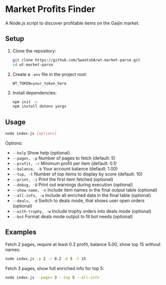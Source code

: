 # Market Profits Finder

A Node.js script to discover profitable items on the Gaijin market.

## Setup

1. Clone the repository:

   ```bash
   git clone https://github.com/SwootsUA/wt-market-parse.git
   cd wt-market-parse
   ```
2. Create a `.env` file in the project root:

    ```dotenv
    WT_TOKEN=your_token_here
    ```

3. Install dependencies:

    ```bash
    npm init -y
    npm install dotenv yargs
    ```

## Usage

```bash
node index.js [options]
```

Options:
-   `--help` Show help (optional)
-   `--pages, -p` Number of pages to fetch (default: 5)
-   `--profit, -r` Minimum profit per item (default: 0.1)
-   `--balance, -b` Your account balance (default: 1.00)
-   `--top, -t` Number of top items to display by score (default: 10)
-   `--print, -i` Print the first item fetched (optional)
-   `--debug, -D` Print out warnings during execution (optional)
-   `--show-name, -n` Include item names in the final output table (optional)
-   `--all-info, -a` Include all enriched data in the final table (optional)
-   `--deals, -d` Switch to deals mode, that shows user open orders (optional)
-   `--with-trophy, -w` Include trophy orders into deals mode (optional)
-   `--bot` Format deals mode output to fit bot needs (optional) 

## Examples

Fetch 2 pages, require at least 0.2 profit, balance 5.00, show top 15 without names:

```bash
node index.js -p 2 -r 0.2 -b 5 -t 15
```

Fetch 3 pages, show full enriched info for top 5:

```bash
node index.js --pages 3 --top 5 --all-info
```
